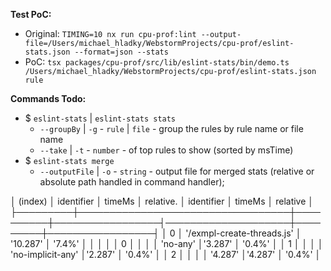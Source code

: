 **Test PoC:**
- Original: `TIMING=10 nx run cpu-prof:lint --output-file=/Users/michael_hladky/WebstormProjects/cpu-prof/eslint-stats.json --format=json --stats`
- PoC: `tsx packages/cpu-prof/src/lib/eslint-stats/bin/demo.ts /Users/michael_hladky/WebstormProjects/cpu-prof/eslint-stats.json rule`    

**Commands Todo:**
- $ `eslint-stats` | `eslint-stats stats`
  - `--groupBy` | `-g` - `rule` | `file` - group the rules by rule name or file name
  - `--take` | `-t` - `number` - of top rules to show (sorted by msTime)
- $ `eslint-stats merge`
  - `--outputFile` | `-o` - `string` - output file for merged stats (relative or absolute path handled in command handler);

│ (index) │ identifier                       │ timeMs   │ relative.       │ identifier         │  timeMs │ relative        │
├─────────┼──────────────────────────────────┼──────────┼─────────────────┤────────────────────┼─────────┼─────────────────┤
│ 0       │ '/exmpl-create-threads.js'       │ '10.287' │ '7.4%'          │                    │         │                 │
│ 0       │                                  │          │                 │ 'no-any'           │'3.287'  │ '0.4%'          │
│ 1       │                                  │          │                 │ 'no-implicit-any'  │'2.287'  │ '0.4%'          │
│ 2       │                                  │          │                 │ '4.287'            │'4.287'  │ '0.4%'          │
